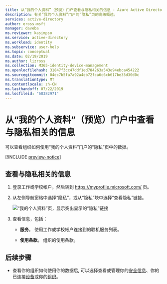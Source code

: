 ```yaml
---
title: 从“我的个人资料”（预览）门户查看与隐私相关的信息 - Azure Active Directory | Microsoft Docs
description: 有关“我的个人资料”门户的“隐私”页的高级概述。
services: active-directory
author: eross-msft
manager: daveba
ms.reviewer: kasimpso
ms.service: active-directory
ms.workload: identity
ms.subservice: user-help
ms.topic: conceptual
ms.date: 02/19/2019
ms.author: lizross
ms.collection: M365-identity-device-management
ms.openlocfilehash: 31847f3cc47ddf1ed784263a543e94ebca454222
ms.sourcegitcommit: 04ec7b5fa7a92a4eb72fca6c6cb617be35d30d0c
ms.translationtype: MT
ms.contentlocale: zh-CN
ms.lasthandoff: 07/22/2019
ms.locfileid: "68382971"
---
```

# <a name="view-your-privacy-related-info-from-the-my-profile-preview-portal"></a>从“我的个人资料”（预览）门户中查看与隐私相关的信息

可以查看组织如何使用“我的个人资料”门户的“隐私”页中的数据。

[!INCLUDE [preview-notice](../../../includes/active-directory-end-user-preview-notice-myprofile.md)]

## <a name="view-your-privacy-related-info"></a>查看与隐私相关的信息

1. 登录工作或学校帐户，然后转到 https://myprofile.microsoft.com/ 页。

2. 从左侧导航窗格中选择“隐私”，或从“隐私”块中选择“查看隐私”链接。

    ![“我的个人资料”页，显示突出显示的“隐私”链接](media/myprofile-portal/myprofile-portal-privacy.png)

3. 查看信息，包括：

    - **服务**。 使用工作或学校帐户连接到的联机服务列表。

    - **使用条款**。 组织的使用条款。

## <a name="next-steps"></a>后续步骤

- 查看你的组织如何使用你的数据后, 可以选择查看或管理你的[安全信息](user-help-security-info-overview.md)、你的已连接[设备](myprofile-portal-devices-page.md)或你的[组织](myprofile-portal-organizations-page.md)。
